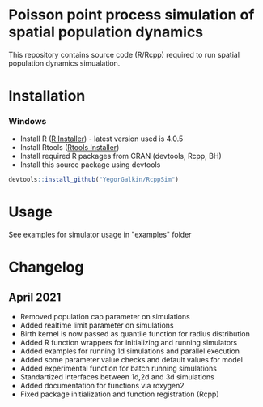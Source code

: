 # Poisson point process simulation of spatial population dynamics

This repository contains source code (R/Rcpp) required to run spatial population dynamics simualation.

# Installation
### Windows
  - Install R ([R Installer](https://cran.r-project.org/bin/windows/base/)) - latest version used is 4.0.5
  - Install Rtools ([Rtools Installer](https://cran.r-project.org/bin/windows/Rtools/))
  - Install required R packages from CRAN (devtools, Rcpp, BH)
  - Install this source package using devtools
```R
devtools::install_github("YegorGalkin/RcppSim")
```
# Usage
See examples for simulator usage in "examples" folder
# Changelog
## April 2021
 - Removed population cap parameter on simulations
 - Added realtime limit parameter on simulations
 - Birth kernel is now passed as quantile function for radius distribution
 - Added R function wrappers for initializing and running simulators
 - Added examples for running 1d simulations and parallel execution
 - Added some parameter value checks and default values for model
 - Added experimental function for batch running simulations
 - Standartized interfaces between 1d,2d and 3d simulations
 - Added documentation for functions via roxygen2
 - Fixed package initialization and function registration (Rcpp)
